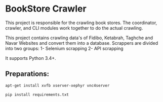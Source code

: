 # BookStore Crawler

This project is responsible for the crawling book stores. The coordinator, crawler, and CLI modules work together to do the actual crawling.

This project contains crawling data's of Fidibo, Ketabrah, Taghche and Navar Websites and convert them into a database.
Scrappers are divided into two groups:
1- Selenium scrapping 
2- API scrapping

It supports Python 3.4+.
##
## Preparations:
```bash
apt-get install xvfb xserver-xephyr vnc4server
```
```bash
pip install requirements.txt
```
